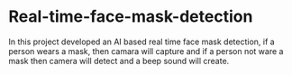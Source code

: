 # Real-time-face-mask-detection
In this project developed an AI based real time face mask detection, if a person wears a mask, then camara will capture and if a person not ware a mask then camera will detect and a beep sound will create. 
